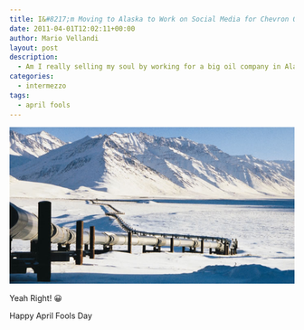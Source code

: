 ```yaml
---
title: I&#8217;m Moving to Alaska to Work on Social Media for Chevron Oil!
date: 2011-04-01T12:02:11+00:00
author: Mario Vellandi
layout: post
description:
  - Am I really selling my soul by working for a big oil company in Alaska, taking a super fat salary by greenwashing the energy industry? Read on...
categories:
  - intermezzo
tags:
  - april fools
---
```

<img src="../wp-content/uploads/2011/04/pipeline-alaksa.jpg" />

Yeah Right! 😀

Happy April Fools Day
